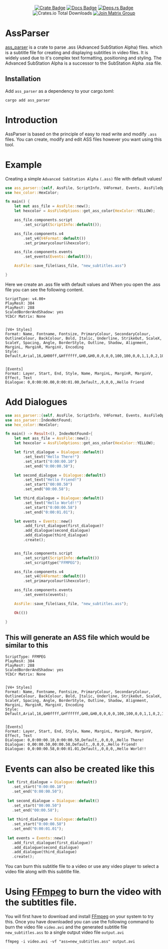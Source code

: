 
<div align="center">

[![Crate Badge]][Crate] [![Docs Badge]][API Docs] [![Deps.rs
Badge]][Deps.rs]<br> ![Crates.io Total Downloads](https://img.shields.io/crates/d/ass_parser) [![Join Matrix Group](https://img.shields.io/badge/Join%20Matrix%20Group-Invite-brightgreen)](https://matrix.to/#/#ass_parser:matrix.org)

</div>


 

 # AssParser
 
 [ass_parser] is a crate to parse .ass (Advanced SubStation Alpha) files. which is a subtitle file for creating and displaying subtitles in video files. It is widely used due to it's complex text formatting, positioning and styling. The Advanced SubStation Alpha is a successor
 to the SubStation Alpha .ssa file.
 
 ## Installation
 
 Add `ass_parser` as a dependency to your cargo.toml:
 
  ```shell
  cargo add ass_parser
  ```

 # Introduction
 
 AssParser is based on the principle of easy to read write and modify `.ass` files. You can create, modify and edit ASS files however you want using this tool.

 # Example
 
Creating a simple `Advanced SubStation Alpha` `(.ass)` file with default values!

```rust
use ass_parser::{self, AssFile, ScriptInfo, V4Format, Events, AssFileOptions};
use hex_color::HexColor;

fn main() {
    let mut ass_file = AssFile::new();
    let hexcolor = AssFileOptions::get_ass_color(HexColor::YELLOW);

    ass_file.components.script
        .set_script(ScriptInfo::default());

    ass_file.components.v4
        .set_v4(V4Format::default())
        .set_primarycolour(&hexcolor);

    ass_file.components.events
        .set_events(Events::default());

    AssFile::save_file(&ass_file, "new_subtitles.ass")

}

```
Here we create an .ass file with default values and When you open the .ass file you can see the
following content.
```
ScriptType: v4.00+
PlayResX: 384
PlayResY: 288
ScaledBorderAndShadow: yes
YCbCr Matrix: None


[V4+ Styles]
Format: Name, Fontname, Fontsize, PrimaryColour, SecondaryColour, OutlineColour, BackColour, Bold, Italic, Underline, StrikeOut, ScaleX, ScaleY, Spacing, Angle, BorderStyle, Outline, Shadow, Alignment, MarginL, MarginR, MarginV, Encoding
Style: Default,Arial,16,&H00ff,&Hffffff,&H0,&H0,0,0,0,0,100,100,0,0,1,1,0,2,10,10,10,1


[Events]
Format: Layer, Start, End, Style, Name, MarginL, MarginR, MarginV, Effect, Text
Dialogue: 0,0:00:00.00,0:00:01.00,Default,,0,0,0,,Hello Friend
```

# Add Dialogues

```rust
use ass_parser::{self, AssFile, ScriptInfo, V4Format, Events, AssFileOptions, Dialogue};
use ass_parser::IndexNotFound;
use hex_color::HexColor;

fn main() -> Result<(), IndexNotFound>{
    let mut ass_file = AssFile::new();
    let hexcolor = AssFileOptions::get_ass_color(HexColor::YELLOW);

    let first_dialogue = Dialogue::default()
        .set_text("Hello There!")
        .set_start("0:00:00.10")
        .set_end("0:00:00.50");

    let second_dialogue = Dialogue::default()
        .set_text("Hello Friend!")
        .set_start("00:00.50")
        .set_end("00:00.58");

    let third_dialogue = Dialogue::default()
        .set_text("Hello World!!")
        .set_start("0:00:00.58")
        .set_end("0:00:01.01");

    let events = Events::new()
        .add_first_dialogue(first_dialogue)?
        .add_dialogue(second_dialogue)
        .add_dialogue(third_dialogue)
        .create();


    ass_file.components.script
        .set_script(ScriptInfo::default())
        .set_scripttype("FFMPEG");

    ass_file.components.v4
        .set_v4(V4Format::default())
        .set_primarycolour(&hexcolor);

    ass_file.components.events
        .set_events(events);

    AssFile::save_file(&ass_file, "new_subtitles.ass");

    Ok(())

}
```

## This will generate an ASS file which would be similar to this

```
ScriptType: FFMPEG
PlayResX: 384
PlayResY: 288
ScaledBorderAndShadow: yes
YCbCr Matrix: None


[V4+ Styles]
Format: Name, Fontname, Fontsize, PrimaryColour, SecondaryColour, OutlineColour, BackColour, Bold, Italic, Underline, StrikeOut, ScaleX, ScaleY, Spacing, Angle, BorderStyle, Outline, Shadow, Alignment, MarginL, MarginR, MarginV, Encoding
Style: Default,Arial,16,&H0ffff,&Hffffff,&H0,&H0,0,0,0,0,100,100,0,0,1,1,0,2,10,10,10,1


[Events]
Format: Layer, Start, End, Style, Name, MarginL, MarginR, MarginV, Effect, Text
Dialogue: 0,0:00:00.10,0:00:00.50,Default,,0,0,0,,Hello There!
Dialogue: 0,00:00.50,00:00.58,Default,,0,0,0,,Hello Friend!
Dialogue: 0,0:00:00.58,0:00:01.01,Default,,0,0,0,,Hello World!!
```
# Events can also be created like this


```rust
 let first_dialogue = Dialogue::default()
   .set_start("0:00:00.10")
   .set_end("0:00:00.50");
 
 let second_dialogue = Dialogue::default()
   .set_start("00:00.50")
   .set_end("00:00.58");
 
 let third_dialogue = Dialogue::default()
   .set_start("0:00:00.58")
   .set_end("0:00:01.01");
 
 let events = Events::new()
   .add_first_dialogue(first_dialogue)?
   .add_dialogue(second_dialogue)
   .add_dialogue(third_dialogue)
   .create();
```

You can burn this subtitle file to a video or use any video player to select a video file along
with this subtitle file.

# Using [FFmpeg] to burn the video with the subtitles file.

You will first have to download and install [FFmpeg] on your system to try this. Once you have
downloaded you can use the following command to burn the video file `video.avi` and the
generated subtitle file `new_subtitles.ass` to a single output video file `output.avi`

```shell
ffmpeg -i video.avi -vf "ass=new_subtitles.ass" output.avi
```
 
[FFmpeg]: https://www.ffmpeg.org/about.html
[ass_parser]: https://github.com/Aavtic/ass_parser
[Crate Badge]: https://img.shields.io/crates/v/ass_parser?logo=rust&style=flat-square&logoColor=E05D44&color=E05D44
[Docs Badge]: https://img.shields.io/docsrs/ass_parser?logo=rust&style=flat-square&logoColor=E05D44
[Crate]: https://crates.io/crates/ass_parser/
[Api Docs]: https://docs.rs/ass_parser/latest/ass_parser/
[Deps.rs Badge]: https://deps.rs/repo/github/aavtic/ass_parser/status.svg?style=flat-square
[Deps.rs]: https://deps.rs/crate/ass_parser
[Matrix Badge]: https://img.shields.io/matrix/ass_parser:matrix.org.svg?style=flat-square&logo=matrix&label=Matrix&color=C43AC3
[Matrix]: https://matrix.to/#/#ass_parser:matrix.org
